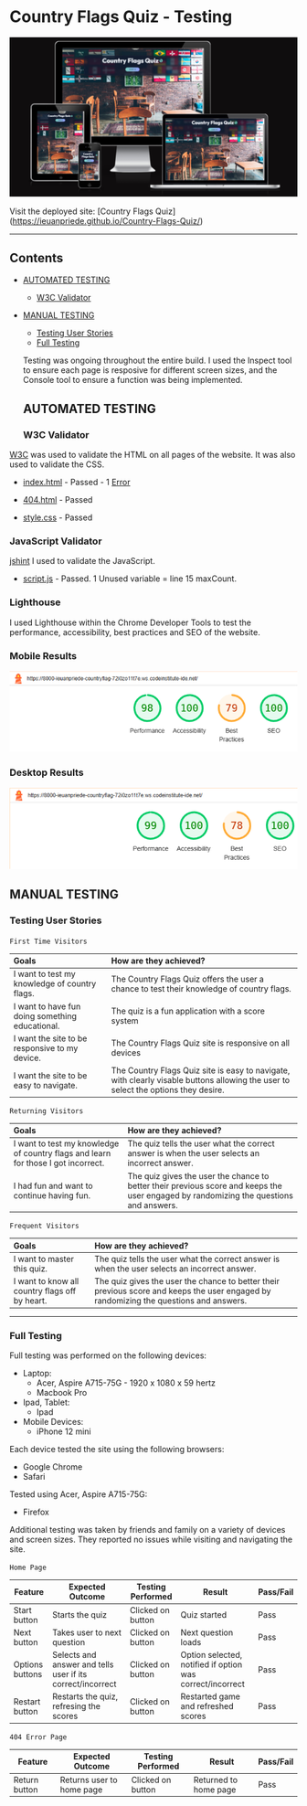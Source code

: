 # Country Flags Quiz - Testing

![The Quiz start screen on a variety of screen sizes](assets/images/amiresponsive.png)

Visit the deployed site: [Country Flags Quiz] (https://ieuanpriede.github.io/Country-Flags-Quiz/)

- - -

## Contents

* [AUTOMATED TESTING](#automated-testing)
  * [W3C Validator](#w3c-validator)
* [MANUAL TESTING](#manual-testing)
  * [Testing User Stories](#testing-user-stories)
  * [Full Testing](#full-testing)  

  Testing was ongoing throughout the entire build. I used the Inspect tool to ensure each page is resposive for different screen sizes, and the Console tool to ensure a function was being implemented. 

   ## AUTOMATED TESTING

  ### W3C Validator

[W3C](https://validator.w3.org/) was used to validate the HTML on all pages of the website. It was also used to validate the CSS.

* [index.html](assets/images/testing/html-test.png) - Passed - 1 [Error](assets/images/testing/Image_src_error.png)
* [404.html](assets/images/testing/404_test.png) - Passed

* [style.css](assets/images/testing/css_test.png) - Passed

### JavaScript Validator

[jshint](https://jshint.com/) I used to validate the JavaScript.

* [script.js](assets/images/testing/javascript_test.png) - Passed. 1 Unused variable = line 15 maxCount.

### Lighthouse

I used Lighthouse within the Chrome Developer Tools to test the performance, accessibility, best practices and SEO of the website.

### Mobile Results

![index.html](assets/images/testing/iphone.png)

### Desktop Results 

![index.html](/assets/images/testing/desktop.png)

## MANUAL TESTING

### Testing User Stories

`First Time Visitors`

| Goals | How are they achieved? |
| :--- | :--- |
| I want to test my knowledge of country flags. | The Country Flags Quiz offers the user a chance to test their knowledge of country flags. |
| I want to have fun doing something educational. | The quiz is a fun application with a score system |
| I want the site to be responsive to my device. | The Country Flags Quiz site is responsive on all devices |
| I want the site to be easy to navigate. | The Country Flags Quiz site is easy to navigate, with clearly visable buttons allowing the user to select the options they desire. |

`Returning Visitors`

|  Goals | How are they achieved? |
| :--- | :--- |
| I want to test my knowledge of country flags and learn for those I got incorrect. | The quiz tells the user what the correct answer is when the user selects an incorrect answer. |
| I had fun and want to continue having fun. | The quiz gives the user the chance to better their previous score and keeps the user engaged by randomizing the questions and answers. |

`Frequent Visitors`

| Goals | How are they achieved? |
| :--- | :--- |
| I want to master this quiz. | The quiz tells the user what the correct answer is when the user selects an incorrect answer. |
| I want to know all country flags off by heart. | The quiz gives the user the chance to better their previous score and keeps the user engaged by randomizing the questions and answers. |

- - -

### Full Testing

Full testing was performed on the following devices:

* Laptop:
  * Acer, Aspire A715-75G - 1920 x 1080 x 59 hertz
  * Macbook Pro
* Ipad, Tablet:
  * Ipad  
* Mobile Devices:
  * iPhone 12 mini
  

Each device tested the site using the following browsers:

* Google Chrome
* Safari

Tested using Acer, Aspire A715-75G:
* Firefox

Additional testing was taken by friends and family on a variety of devices and screen sizes. They reported no issues while visiting and navigating the site.

`Home Page`

| Feature | Expected Outcome | Testing Performed | Result | Pass/Fail |
| --- | --- | --- | --- | --- |
| Start button | Starts the quiz | Clicked on button | Quiz started | Pass |
| Next button | Takes user to next question | Clicked on button | Next question loads | Pass |
| Options buttons | Selects and answer and tells user if its correct/incorrect | Clicked on button | Option selected, notified if option was correct/incorrect | Pass |
| Restart button | Restarts the quiz, refresing the scores | Clicked on button | Restarted game and refreshed scores | Pass |

`404 Error Page`

| Feature | Expected Outcome | Testing Performed | Result | Pass/Fail |
| --- | --- | --- | --- | --- |
| Return button | Returns user to home page | Clicked on button | Returned to home page | Pass |